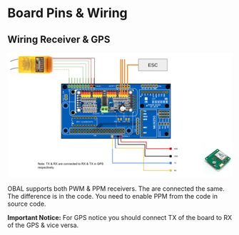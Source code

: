 # Board Pins & Wiring




## Wiring Receiver & GPS

[![RPI-Wiring](https://raw.githubusercontent.com/HefnySco/OBAL/main/images/obal_wiring_1.png "GY-9250")](https://raw.githubusercontent.com/HefnySco/OBAL/main/images/raspberryPinout.png "RPI-Wiring")


OBAL supports both PWM & PPM receivers. The are connected the same. The difference is in the code. You need to enable PPM from the code in source code.


**Important Notice:** For GPS notice you should connect TX of the board to RX of the GPS & vice versa.


